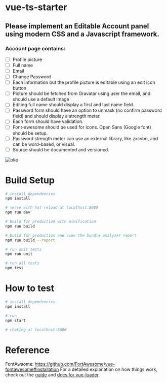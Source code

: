 # vue-ts-starter
## Please implement an Editable Account panel using modern CSS and a Javascript framework.
### Account page contains:
- [ ] Profile picture
- [ ] Full name
- [ ] Email
- [ ] Change Password
- [ ] Each information but the profile picture is editable using an edit icon button
- [ ] Picture should be fetched from Gravatar using user the email, and should
use a default image
- [ ] Editing full name should display a first and last name field.
- [ ] Password form should have an option to unmask (no confirm password field)
and should display a strength meter.
- [ ] Each form should have validation.
- [ ] Font-awesome should be used for icons. Open Sans (Google font) should be
setup.
- [ ] Password strength meter can use an external library, like zxcvbn, and can be
word-based, or visual.
- [ ] Source should be documented and versioned.

![oke](https://user-images.githubusercontent.com/48817195/86762802-1555bf80-c071-11ea-939c-153a7db2976e.jpg)
# Build Setup

``` bash
# install dependencies
npm install

# serve with hot reload at localhost:8080
npm run dev

# build for production with minification
npm run build

# build for production and view the bundle analyzer report
npm run build --report

# run unit tests
npm run unit

# run all tests
npm test
```

# How to test
``` bash
# install dependencies
npm install

# run 
npm start

# cheking at localhost:8080
```

# Reference
FontAwsome: https://github.com/FortAwesome/vue-fontawesome#installation
For a detailed explanation on how things work, check out the [guide](http://vuejs-templates.github.io/webpack/) and [docs for vue-loader](http://vuejs.github.io/vue-loader).
